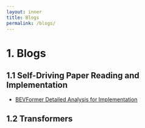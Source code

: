 ```yaml
---
layout: inner
title: Blogs
permalink: /blogs/
---
```



# 1. Blogs

## 1.1 Self-Driving Paper Reading and Implementation

- [BEVFormer Detailed Analysis for Implementation](./self-driving/BEVFormer.md)

## 1.2 Transformers